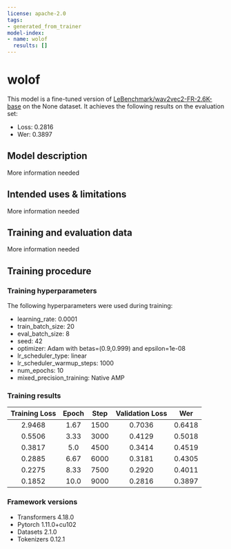 ```yaml
---
license: apache-2.0
tags:
- generated_from_trainer
model-index:
- name: wolof
  results: []
---
```


<!-- This model card has been generated automatically according to the information the Trainer had access to. You
should probably proofread and complete it, then remove this comment. -->

# wolof

This model is a fine-tuned version of [LeBenchmark/wav2vec2-FR-2.6K-base](https://huggingface.co/LeBenchmark/wav2vec2-FR-2.6K-base) on the None dataset.
It achieves the following results on the evaluation set:
- Loss: 0.2816
- Wer: 0.3897

## Model description

More information needed

## Intended uses & limitations

More information needed

## Training and evaluation data

More information needed

## Training procedure

### Training hyperparameters

The following hyperparameters were used during training:
- learning_rate: 0.0001
- train_batch_size: 20
- eval_batch_size: 8
- seed: 42
- optimizer: Adam with betas=(0.9,0.999) and epsilon=1e-08
- lr_scheduler_type: linear
- lr_scheduler_warmup_steps: 1000
- num_epochs: 10
- mixed_precision_training: Native AMP

### Training results

| Training Loss | Epoch | Step | Validation Loss | Wer    |
|:-------------:|:-----:|:----:|:---------------:|:------:|
| 2.9468        | 1.67  | 1500 | 0.7036          | 0.6418 |
| 0.5506        | 3.33  | 3000 | 0.4129          | 0.5018 |
| 0.3817        | 5.0   | 4500 | 0.3414          | 0.4519 |
| 0.2885        | 6.67  | 6000 | 0.3181          | 0.4305 |
| 0.2275        | 8.33  | 7500 | 0.2920          | 0.4011 |
| 0.1852        | 10.0  | 9000 | 0.2816          | 0.3897 |


### Framework versions

- Transformers 4.18.0
- Pytorch 1.11.0+cu102
- Datasets 2.1.0
- Tokenizers 0.12.1

